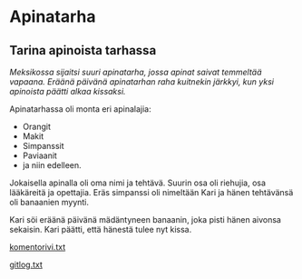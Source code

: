 # Apinatarha

## Tarina apinoista tarhassa

_Meksikossa sijaitsi suuri apinatarha, jossa apinat saivat temmeltää vapaana. Eräänä päivänä apinatarhan raha kuitnekin järkkyi, kun yksi apinoista päätti alkaa kissaksi._

Apinatarhassa oli monta eri apinalajia:

- Orangit
- Makit
- Simpanssit
- Paviaanit
- ja niin edelleen.

Jokaisella apinalla oli oma nimi ja tehtävä. Suurin osa oli riehujia, osa lääkäreitä ja opettajia. Eräs simpanssi oli nimeltään Kari ja hänen tehtävänsä oli banaanien myynti.

Kari söi eräänä päivänä mädäntyneen banaanin, joka pisti hänen aivonsa sekaisin. Kari päätti, että hänestä tulee nyt kissa.

[komentorivi.txt](laskarit/viikko1/komentorivi.txt)

[gitlog.txt](laskarit/viikko1/gitlog.txt)
